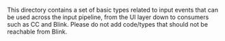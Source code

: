 This directory contains a set of basic types related to input events that can
be used across the input pipeline, from the UI layer down to consumers such as
CC and Blink.
Please do not add code/types that should not be reachable from Blink.
